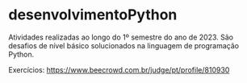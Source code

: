 # desenvolvimentoPython
Atividades realizadas ao longo do 1º semestre do ano de 2023. São desafios de nível básico solucionados na linguagem de programação Python.

Exercícios: https://www.beecrowd.com.br/judge/pt/profile/810930
